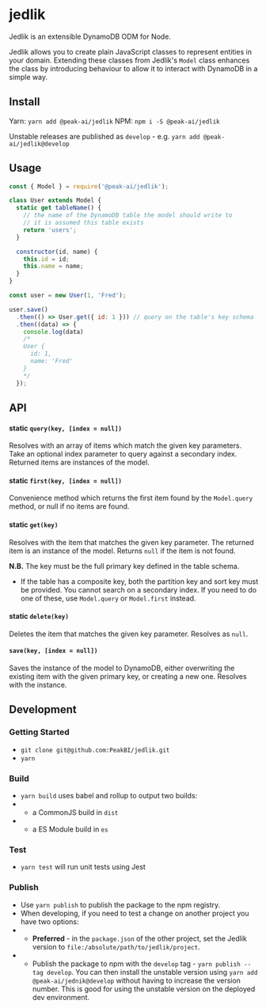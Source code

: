 # jedlik

Jedlik is an extensible DynamoDB ODM for Node.

Jedlik allows you to create plain JavaScript classes to represent entities in your domain.
Extending these classes from Jedlik's `Model` class enhances the class by introducing behaviour to allow it to interact with DynamoDB in a simple way.

## Install

Yarn:
`yarn add @peak-ai/jedlik`
NPM:
`npm i -S @peak-ai/jedlik`

Unstable releases are published as `develop` - e.g. `yarn add @peak-ai/jedlik@develop`

## Usage
```js
const { Model } = require('@peak-ai/jedlik');

class User extends Model {
  static get tableName() {
    // the name of the DynamoDB table the model should write to
    // it is assumed this table exists
    return 'users';
  }

  constructor(id, name) {
    this.id = id;
    this.name = name;
  }
}

const user = new User(1, 'Fred');

user.save()
  .then(() => User.get({ id: 1 })) // query on the table's key schema
  .then((data) => {
    console.log(data)
    /*
    User {
      id: 1,
      name: 'Fred'
    }
    */
  });
```
## API
#### static `query(key, [index = null])`
Resolves with an array of items which match the given key parameters. Take an optional index parameter to query against a secondary index.
Returned items are instances of the model.

#### static `first(key, [index = null])`
Convenience method which returns the first item found by the `Model.query` method, or null if no items are found.

#### static `get(key)`
Resolves with the item that matches the given key parameter.
The returned item is an instance of the model.
Returns `null` if the item is not found.

**N.B.** The key must be the full primary key defined in the table schema.
- If the table has a composite key, both the partition key and sort key must be provided. You cannot search on a secondary index. If you need to do one of these, use `Model.query` or `Model.first` instead.

#### static `delete(key)`
Deletes the item that matches the given key parameter.
Resolves as `null`.

#### `save(key, [index = null])`
Saves the instance of the model to DynamoDB, either overwriting the existing item with the given primary key, or creating a new one.
Resolves with the instance.

## Development
### Getting Started
- `git clone git@github.com:PeakBI/jedlik.git`
- `yarn`

### Build
- `yarn build` uses babel and rollup to output two builds:
- - a CommonJS build in `dist`
- - a ES Module build in `es`

### Test
- `yarn test` will run unit tests using Jest

### Publish
- Use `yarn publish` to publish the package to the npm registry.
- When developing, if you need to test a change on another project you have two options:
- - **Preferred** - in the `package.json` of the other project, set the Jedlik version to `file:/absolute/path/to/jedlik/project`.
- - Publish the package to npm with the `develop` tag - `yarn publish --tag develop`. You can then install the unstable version using `yarn add @peak-ai/jednik@develop` without having to increase the version number. This is good for using the unstable version on the deployed dev environment.

